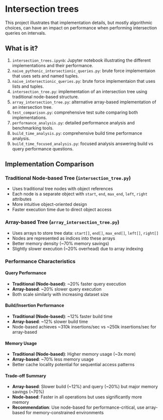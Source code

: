 # Intersection trees

This project illustrates that implementation details, but mostly algorithmic
choices, can have an impact on performance when performing intersection queries
on intervals.


## What is it?

1. `intersection_trees.ipynb`: Jupyter notebook illustrating the different
   implementations and their performance.
1. `naive_pythonic_intersectionic_queries.py`: brute force implementaion that
   uses sets and named tuples.
1. `naive_intersectionic_queries.py`: brute force implementaion that
   uses lists and tuples.
1. `intersection_tree.py`: implementation of an intersection tree using traditional node-based structure.
1. `array_intersection_tree.py`: alternative array-based implementation of an intersection tree.
1. `test_comparison.py`: comprehensive test suite comparing both implementations.
1. `performance_analysis.py`: detailed performance analysis and benchmarking tools.
1. `build_time_analysis.py`: comprehensive build time performance analysis.
1. `build_time_focused_analysis.py`: focused analysis answering build vs query performance questions.

## Implementation Comparison

### Traditional Node-based Tree (`intersection_tree.py`)
- Uses traditional tree nodes with object references
- Each node is a separate object with `start`, `end`, `max_end`, `left`, `right` attributes
- More intuitive object-oriented design
- Faster execution time due to direct object access

### Array-based Tree (`array_intersection_tree.py`)
- Uses arrays to store tree data: `start[]`, `end[]`, `max_end[]`, `left[]`, `right[]`
- Nodes are represented as indices into these arrays
- Better memory density (~70% memory savings)
- Slightly slower execution (~20% overhead) due to array indexing

### Performance Characteristics

#### Query Performance
- **Traditional (Node-based)**: ~20% faster query execution
- **Array-based**: ~20% slower query execution
- Both scale similarly with increasing dataset size

#### Build/Insertion Performance  
- **Traditional (Node-based)**: ~12% faster build time
- **Array-based**: ~12% slower build time
- Node-based achieves ~310k insertions/sec vs ~250k insertions/sec for array-based

#### Memory Usage
- **Traditional (Node-based)**: Higher memory usage (~3x more)
- **Array-based**: ~70% less memory usage
- Better cache locality potential for sequential access patterns

#### Trade-off Summary
- **Array-based**: Slower build (~12%) and query (~20%) but major memory savings (~70%)
- **Node-based**: Faster in all operations but uses significantly more memory
- **Recommendation**: Use node-based for performance-critical, use array-based for memory-constrained environments
